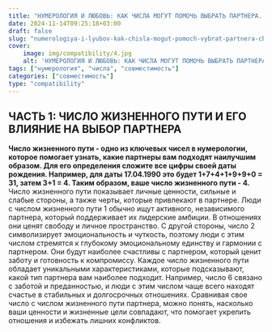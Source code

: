 ```yaml
---
title: "НУМЕРОЛОГИЯ И ЛЮБОВЬ: КАК ЧИСЛА МОГУТ ПОМОЧЬ ВЫБРАТЬ ПАРТНЕРА. ЧАСТЬ 1"
date: 2024-11-14T09:25:18+03:00
draft: false
slug: "numerologiya-i-lyubov-kak-chisla-mogut-pomoch-vybrat-partnera-chast-1"
cover:
    image: img/compatibility/4.jpg
    alt: 'НУМЕРОЛОГИЯ И ЛЮБОВЬ: КАК ЧИСЛА МОГУТ ПОМОЧЬ ВЫБРАТЬ ПАРТНЕРА. ЧАСТЬ 1'
tags: ["нумерология", "числа", "совместимость"]
categories: ["совместимость"]
type: "compatibility"
---
```


## ЧАСТЬ 1: ЧИСЛО ЖИЗНЕННОГО ПУТИ И ЕГО ВЛИЯНИЕ НА ВЫБОР ПАРТНЕРА

**Число жизненного пути - одно из ключевых чисел в нумерологии, которое помогает узнать, какие партнеры вам подходят наилучшим образом. Для его определения сложите все цифры своей даты рождения. Например, для даты 17.04.1990 это будет 1+7+4+1+9+9+0 = 31, затем 3+1 = 4. Таким образом, ваше число жизненного пути - 4.**
Число жизненного пути показывает личные ценности, сильные и слабые стороны, а также черты, которые привлекают в партнере. Люди с числом жизненного пути 1 обычно ищут активного, независимого партнера, который поддерживает их лидерские амбиции. В отношениях они ценят свободу и личное пространство. С другой стороны, число 2 символизирует эмоциональность и чуткость, поэтому люди с этим числом стремятся к глубокому эмоциональному единству и гармонии с партнером. Они будут наиболее счастливы с партнером, который ценит заботу и готовность к компромиссу.
Каждое число жизненного пути обладает уникальными характеристиками, которые подсказывают, какой тип партнера вам наиболее подходит. Например, число 6 связано с заботой и преданностью, и люди с этим числом чаще всего находят счастье в стабильных и долгосрочных отношениях. Сравнивая свое число с числом жизненного пути партнера, можно понять, насколько ваши ценности и жизненные цели совпадают, что помогает укрепить отношения и избежать лишних конфликтов.
